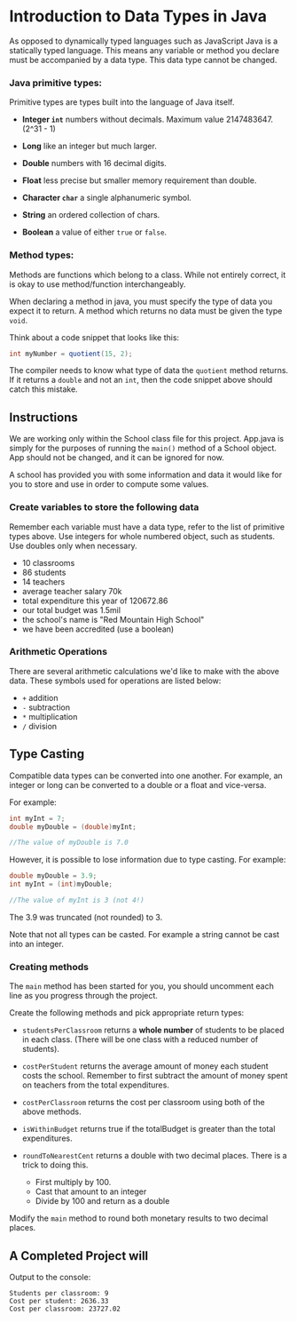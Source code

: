 # Introduction to Data Types in Java

As opposed to dynamically typed languages such as JavaScript
Java is a statically typed language. This means any
variable or method you declare must be accompanied by a
data type. This data type cannot be changed.

### Java primitive types:

Primitive types are types built into the language of Java
itself.

- **Integer `int`** numbers without decimals. Maximum value 2147483647. (2^31 - 1)
- **Long** like an integer but much larger.
- **Double** numbers with 16 decimal digits.
- **Float** less precise but smaller memory requirement than double.

- **Character `char`** a single alphanumeric symbol.
- **String** an ordered collection of chars.

- **Boolean** a value of either `true` or `false`.

### Method types:

Methods are functions which belong to a class. While not entirely
correct, it is okay to use method/function interchangeably.

When declaring a method in java, you must specify the type of data 
you expect it to return. A method which returns no data must be given
the type `void`.

Think about a code snippet that looks like this:

```java
int myNumber = quotient(15, 2);
```

The compiler needs to know what type of data the `quotient` method returns.
If it returns a `double` and not an `int`, then the code snippet above should 
catch this mistake.

## Instructions

We are working only within the School class file for this project.
App.java is simply for the purposes of running the `main()` method of a School
object. App should not be changed, and it can be ignored for now.

A school has provided you with some information and data it would like for you to
store and use in order to compute some values.

### Create variables to store the following data

Remember each variable must have a data type, refer to the list of primitive 
types above.
Use integers for whole numbered object, such as students.
Use doubles only when necessary.

- 10 classrooms
- 86 students
- 14 teachers
- average teacher salary 70k
- total expenditure this year of 120672.86
- our total budget was 1.5mil
- the school's name is "Red Mountain High School"
- we have been accredited (use a boolean)

### Arithmetic Operations

There are several arithmetic calculations we'd like to make with the above
data. These symbols used for operations are listed below:

- `+` addition
- `-` subtraction
- `*` multiplication
- `/` division


## Type Casting

Compatible data types can be converted into one another.
For example, an integer or long can be converted to a double or a float and
vice-versa.

For example:

```java
int myInt = 7;
double myDouble = (double)myInt;

//The value of myDouble is 7.0
```

However, it is possible to lose information due to type casting. For example:

```java
double myDouble = 3.9;
int myInt = (int)myDouble;

//The value of myInt is 3 (not 4!)
```

The 3.9 was truncated (not rounded) to 3.

Note that not all types can be casted. For example a
string cannot be cast into an integer.

### Creating methods

The `main` method has been started for you, you should uncomment each line as
you progress through the project.

Create the following methods and pick appropriate return types:

- `studentsPerClassroom` returns a **whole number** of students to be placed in 
each class. (There will be one class with a reduced number of students).

- `costPerStudent` returns the average amount of money each student costs the school.
Remember to first subtract the amount of money spent on teachers from the total
expenditures.

- `costPerClassroom` returns the cost per classroom using both of the above methods.

- `isWithinBudget` returns true if the totalBudget is greater than the total
 expenditures.
 
- `roundToNearestCent` returns a double with two decimal places. 
There is a trick to doing this. 
    - First multiply by 100.
    - Cast that amount to an integer
    - Divide by 100 and return as a double
    
Modify the `main` method to round both monetary results to two decimal places.

## A Completed Project will

Output to the console:

```
Students per classroom: 9
Cost per student: 2636.33
Cost per classroom: 23727.02
```